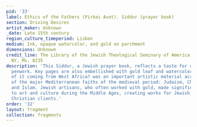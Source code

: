```yaml
---
pid: '33'
label: Ethics of the Fathers (Pirkei Avot). Siddur (prayer book)
section: Driving Desires
artist_maker: Unknown
_date: Late 15th century
region_culture_timeperiod: Lisbon
medium: Ink, opaque watercolor, and gold on parchment
dimensions: Unknown
credit_line: The Library of the Jewish Theological Seminary of America, New York,
  NY, Ms. 8235
description: 'This Siddur, a Jewish prayer book, reflects a taste for delicate tracery
  penwork. Key pages are also embellished with gold leaf and watercolor. Gold?much
  of it coming from West Africa? was an important artistic material across the three
  of the major Mediterranean faiths of the medieval period: Judaism, Christianity,
  and Islam. Jewish artisans, who often worked with gold, made significant contributions
  to art and culture during the Middle Ages, creating works for Jewish, Muslim, and
  Christian clients.'
order: '32'
layout: fragment
collection: fragments
---
```

